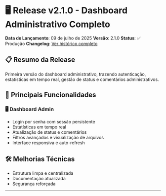 # 🖥️ Release v2.1.0 - Dashboard Administrativo Completo

**Data de Lançamento**: 09 de julho de 2025
**Versão**: 2.1.0
**Status**: ✅ Produção
**Changelog**: [Ver histórico completo](../../CHANGELOG.md)

## 📋 Resumo da Release

Primeira versão do dashboard administrativo, trazendo autenticação, estatísticas em tempo real, gestão de status e comentários administrativos.

## 🌟 Principais Funcionalidades

### 🖥️ Dashboard Admin
- Login por senha com sessão persistente
- Estatísticas em tempo real
- Atualização de status e comentários
- Filtros avançados e visualização de arquivos
- Interface responsiva e auto-refresh

## 🛠️ Melhorias Técnicas
- Estrutura limpa e centralizada
- Documentação atualizada
- Segurança reforçada

---
